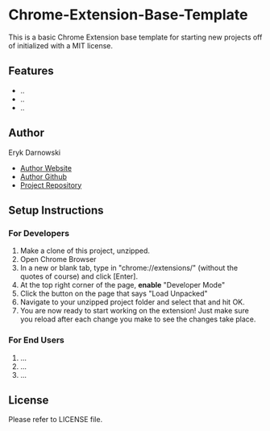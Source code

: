 # Chrome-Extension-Base-Template

This is a basic Chrome Extension base template for starting new projects off of initialized with a MIT license.

## Features

- ..
- ..
- ..

## Author

Eryk Darnowski
- [Author Website](https://erykdarnowski.pl/)
- [Author Github](https://github.com/ErykDarnowski/)
- [Project Repository](https://github.com/ErykDarnowski/)

## Setup Instructions

### For Developers
1. Make a clone of this project, unzipped.
2. Open Chrome Browser
3. In a new or blank tab, type in "chrome://extensions/" (without the quotes of course) and click [Enter].
4. At the top right corner of the page, **enable** "Developer Mode"
5. Click the button on the page that says "Load Unpacked"
6. Navigate to your unzipped project folder and select that and hit OK.
7. You are now ready to start working on the extension! Just make sure you reload after each change you make to see the changes take place.

### For End Users
1. ...
2. ...
3. ...

## License

Please refer to LICENSE file.
